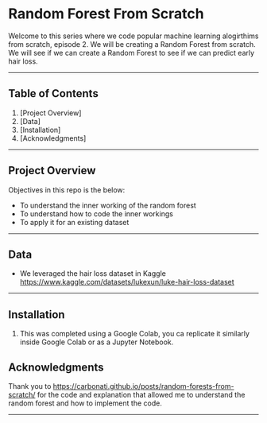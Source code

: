 # Random Forest From Scratch

Welcome to this series where we code popular machine learning alogirthims from scratch, episode 2. We will be creating a Random Forest from scratch. We will see if we can create a Random Forest to see if we can predict early hair loss. 

---

## Table of Contents

1. [Project Overview]
2. [Data]
3. [Installation]
4. [Acknowledgments]

---

## Project Overview

Objectives in this repo is the below: 

- To understand the inner working of the random forest
- To understand how to code the inner workings 
- To apply it for an existing dataset 

---

## Data

- We leveraged the hair loss dataset in Kaggle https://www.kaggle.com/datasets/lukexun/luke-hair-loss-dataset 

---

## Installation

1. This was completed using a Google Colab, you ca replicate it similarly inside Google Colab or as a Jupyter Notebook. 


## Acknowledgments

Thank you to https://carbonati.github.io/posts/random-forests-from-scratch/ for the code and explanation that allowed me to understand the random forest and how to implement the code. 

---
